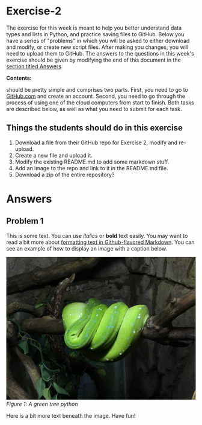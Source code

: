 # Exercise-2
The exercise for this week is meant to help you better understand data types and lists in Python, and practice saving files to GitHub.
Below you have a series of "problems" in which you will be asked to either download and modify, or create new script files.
After making you changes, you will need to upload them to GitHub.
The answers to the questions in this week's exercise should be given by modifying the end of this document in the [section titled Answers](#answers).

**Contents:**



should be pretty simple and comprises two parts.
First, you need to go to [GitHub.com](https://www.github.com) and create an account. 
Second, you need to go through the process of using one of the cloud computers from start to finish. 
Both tasks are described below, as well as what you need to submit for each task.

## Things the students should do in this exercise
1. Download a file from their GitHub repo for Exercise 2, modify and re-upload.
2. Create a new file and upload it.
3. Modify the existing README.md to add some markdown stuff.
4. Add an image to the repo and link to it in the README.md file.
5. Download a zip of the entire repository?


# Answers
## Problem 1
This is some text.
You can use *italics* or **bold** text easily.
You may want to read a bit more about [formatting text in Github-flavored Markdown](https://help.github.com/articles/basic-writing-and-formatting-syntax/).
You can see an example of how to display an image with a caption below.

![Text shown if image does not load](Images/green-tree-python.jpg)<br/>
*Figure 1: A green tree python*

Here is a bit more text beneath the image. Have fun!
